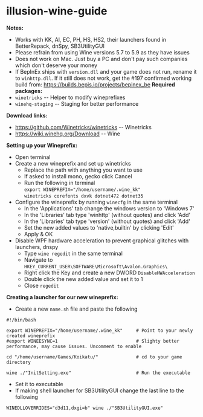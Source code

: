 # illusion-wine-guide

**Notes:**
* Works with KK, AI, EC, PH, HS, HS2, their launchers found in BetterRepack, dnSpy, SB3UtilityGUI
* Please refrain from using Wine versions 5.7 to 5.9 as they have issues
* Does not work on Mac. Just buy a PC and don't pay such companies which don't deserve your money
* If BepInEx ships with `version.dll` and your game does not run, rename it to `winhttp.dll`. If it still does not work, get the #197 confirmed working build from: https://builds.bepis.io/projects/bepinex_be
**Required packages:**
* `winetricks`      -- Helper to modify wineprefixes
* `winehq-staging`  -- Staging for better performance

**Download links:**
* https://github.com/Winetricks/winetricks  -- Winetricks
* https://wiki.winehq.org/Download          -- Wine

**Setting up your Wineprefix:**
* Open terminal  
* Create a new wineprefix and set up winetricks  
  * Replace the path with anything you want to use  
  * If asked to install mono, gecko click Cancel  
  * Run the following in terminal  
  `export WINEPREFIX="/home/username/.wine_kk"`  
  `winetricks corefonts dxvk dotnet472 dotnet35`  
* Configure the wineprefix by running `winecfg` in the same terminal
  * In the 'Applications' tab change the windows version to 'Windows 7'
  * In the 'Libraries' tab type 'winhttp' (without quotes) and click 'Add'
  * In the 'Libraries' tab type 'version' (without quotes) and click 'Add'
  * Set the new added values to 'native,builtin' by clicking 'Edit'
  * Apply & OK
* Disable WPF hardware acceleration to prevent graphical glitches with launchers, dnspy
  * Type `wine regedit` in the same terminal
  * Navigate to `HKEY_CURRENT_USER\SOFTWARE\Microsoft\Avalon.Graphics\`
  * Right click the Key and create a new DWORD `DisableHWAcceleration`
  * Double click the new added value and set it to 1
  * Close `regedit`

**Creating a launcher for our new wineprefix:**
 * Create a new `name.sh` file and paste the following
```
#!/bin/bash

export WINEPREFIX="/home/username/.wine_kk"     # Point to your newly created wineprefix
#export WINEESYNC=1                             # Slighty better performance, may cause issues. Uncomment to enable

cd "/home/username/Games/Koikatu/"              # cd to your game directory

wine ./"InitSetting.exe"                        # Run the executable
```
* Set it to executable
* If making shell launcher for SB3UtilityGUI change the last line to the following
```
WINEDLLOVERRIDES="d3d11,dxgi=b" wine ./"SB3UtilityGUI.exe"
```
